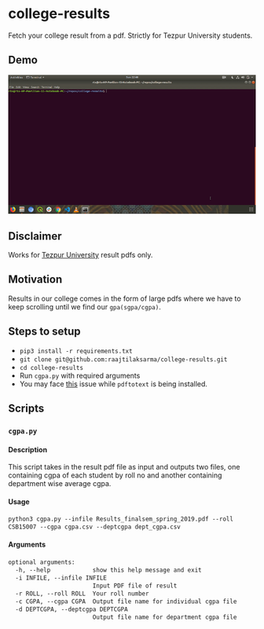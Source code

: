 # college-results

Fetch your college result from a pdf. Strictly for Tezpur University students.

## Demo

![usage-gif](https://github.com/raajtilaksarma/college-results/blob/master/college-results.gif)

## Disclaimer

Works for [Tezpur University](http://www.tezu.ernet.in/) result pdfs only.

## Motivation

Results in our college comes in the form of large pdfs where we have to keep scrolling until we find our `gpa(sgpa/cgpa)`.

## Steps to setup

- `pip3 install -r requirements.txt`
- `git clone git@github.com:raajtilaksarma/college-results.git`
- `cd college-results`
- Run `cgpa.py` with required arguments
- You may face [this](https://stackoverflow.com/questions/45912641/unable-to-install-pdftotext-on-python-3-6-missing-poppler) issue while `pdftotext` is being installed. 


## Scripts

### `cgpa.py`

#### Description

This script takes in the result pdf file as input and outputs two files, one containing cgpa of each student by roll no
and another containing department wise average cgpa.

#### Usage

```
python3 cgpa.py --infile Results_finalsem_spring_2019.pdf --roll CSB15007 --cgpa cgpa.csv --deptcgpa dept_cgpa.csv

```

#### Arguments

```
optional arguments:
  -h, --help            show this help message and exit
  -i INFILE, --infile INFILE
                        Input PDF file of result
  -r ROLL, --roll ROLL  Your roll number
  -c CGPA, --cgpa CGPA  Output file name for individual cgpa file
  -d DEPTCGPA, --deptcgpa DEPTCGPA
                        Output file name for department cgpa file
```


